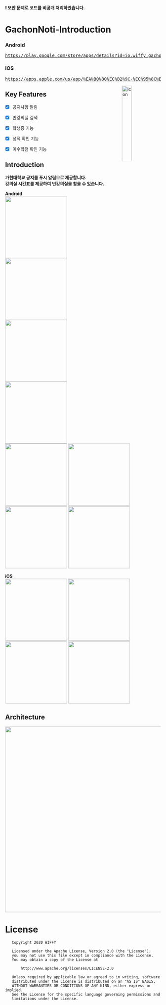 **❗ 보안 문제로 코드를 비공개 처리하였습니다.**

# GachonNoti-Introduction
### Android
<pre><a href="https://play.google.com/store/apps/details?id=io.wiffy.gachonNoti">https://play.google.com/store/apps/details?id=io.wiffy.gachonNoti/</a></pre>
### iOS
<pre><a href="https://apps.apple.com/us/app/%EA%B0%80%EC%B2%9C-%EC%95%8C%EB%A6%BC%EC%9D%B4/id1469915975?l=ko&ls=1">https://apps.apple.com/us/app/%EA%B0%80%EC%B2%9C-%EC%95%8C%EB%A6%BC%EC%9D%B4/id1469915975?l=ko&ls=1</a></pre>

<img alt="icon" src="https://user-images.githubusercontent.com/8678595/66792061-ec652b80-ef31-11e9-9fa9-79f1f7df00f4.png" align="right" width="25%">

## Key Features
- [x] 공지사항 알림
- [x] 빈강의실 검색
- [x] 학생증 기능
- [x] 성적 확인 기능
- [x] 이수학점 확인 기능


## Introduction
**가천대학교 공지를 푸시 알림으로 제공합니다.<br>
강의실 시간표를 제공하여 빈강의실을 찾을 수 있습니다.**</br>

**Android**
<br>
<img src='https://user-images.githubusercontent.com/8678595/73132587-6e500f00-4060-11ea-87b8-852eaf8cb33d.png' width='200px'/>
<img src='https://user-images.githubusercontent.com/8678595/73132600-a22b3480-4060-11ea-8bf6-93d8ce8effb2.png' width='200px'/>
<img src='https://user-images.githubusercontent.com/8678595/73132610-ac4d3300-4060-11ea-9f79-11446b0d38f7.png' width='200px'/>
<img src='https://user-images.githubusercontent.com/8678595/73132602-a2c3cb00-4060-11ea-9dec-5c998b022567.png' width='200px'/>
<img src='https://user-images.githubusercontent.com/8678595/73132605-a35c6180-4060-11ea-874f-e5020efbf53d.png' width='200px'/>
<img src='https://user-images.githubusercontent.com/8678595/73132601-a22b3480-4060-11ea-98af-4bb079fd75c7.png' width='200px'/>
<img src='https://user-images.githubusercontent.com/8678595/73132606-a35c6180-4060-11ea-817e-0617b28fe253.png' width='200px'/>
<img src='https://user-images.githubusercontent.com/8678595/73132603-a2c3cb00-4060-11ea-8b07-486f190f8b46.png' width='200px'/>

**iOS**
<br>
<img src='https://github.com/wiffy-io/GachonNoti-ios/blob/master/resource/x/_1.png' width='200px'/>
<img src='https://github.com/wiffy-io/GachonNoti-ios/blob/master/resource/x/_2.png' width='200px'/>
<img src='https://github.com/wiffy-io/GachonNoti-ios/blob/master/resource/x/_3.png' width='200px'/>
<img src='https://github.com/wiffy-io/GachonNoti-ios/blob/master/resource/x/_4.png' width='200px'/>

## Architecture
<img width="600px" src="https://user-images.githubusercontent.com/8678595/66544658-b7dd2280-eb73-11e9-9872-089b1f452f4f.png">

# License

```
   Copyright 2020 WIFFY

   Licensed under the Apache License, Version 2.0 (the "License");
   you may not use this file except in compliance with the License.
   You may obtain a copy of the License at

       http://www.apache.org/licenses/LICENSE-2.0

   Unless required by applicable law or agreed to in writing, software
   distributed under the License is distributed on an "AS IS" BASIS,
   WITHOUT WARRANTIES OR CONDITIONS OF ANY KIND, either express or implied.
   See the License for the specific language governing permissions and
   limitations under the License.
   ```
